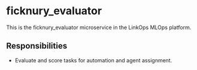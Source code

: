 # ficknury_evaluator

This is the ficknury_evaluator microservice in the LinkOps MLOps platform.

## Responsibilities
- Evaluate and score tasks for automation and agent assignment. 